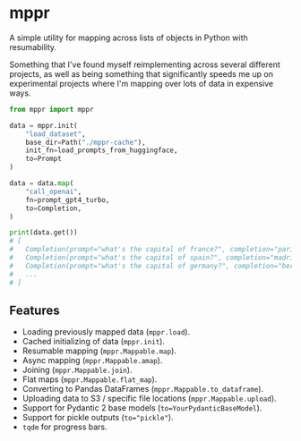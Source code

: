 # mppr

A simple utility for mapping across lists of objects in Python with resumability.

Something that I've found myself reimplementing across several different projects, as well as being something that significantly speeds me up on experimental projects where I'm mapping over lots of data in expensive ways.

```python
from mppr import mppr

data = mppr.init(
    "load_dataset",
    base_dir=Path("./mppr-cache"),
    init_fn=load_prompts_from_huggingface,
    to=Prompt
)

data = data.map(
    "call_openai",
    fn=prompt_gpt4_turbo,
    to=Completion,
)

print(data.get())
# [
#   Completion(prompt="what's the capital of france?", completion="paris"),
#   Completion(prompt="what's the capital of spain?", completion="madrid"),
#   Completion(prompt="what's the capital of germany?", completion="berlin"),
#   ...
# ]
```

## Features

- Loading previously mapped data (`mppr.load`).
- Cached initializing of data (`mppr.init`).
- Resumable mapping (`mppr.Mappable.map`).
- Async mapping (`mppr.Mappable.amap`).
- Joining (`mppr.Mappable.join`).
- Flat maps (`mppr.Mappable.flat_map`).
- Converting to Pandas DataFrames (`mppr.Mappable.to_dataframe`).
- Uploading data to S3 / specific file locations (`mppr.Mappable.upload`).
- Support for Pydantic 2 base models (`to=YourPydanticBaseModel`).
- Support for pickle outputs (`to="pickle"`).
- `tqdm` for progress bars.
